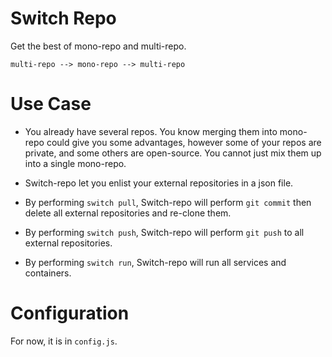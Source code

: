 # Switch Repo

Get the best of mono-repo and multi-repo.

```
multi-repo --> mono-repo --> multi-repo
```

# Use Case

* You already have several repos. You know merging them into mono-repo could give you some advantages, however some of your repos are private, and some others are open-source. You cannot just mix them up into a single mono-repo.

* Switch-repo let you enlist your external repositories in a json file.

* By performing `switch pull`, Switch-repo will perform `git commit` then delete all external repositories and re-clone them.

* By performing `switch push`, Switch-repo will perform `git push` to all external repositories.

* By performing `switch run`, Switch-repo will run all services and containers.

# Configuration

For now, it is in `config.js`.